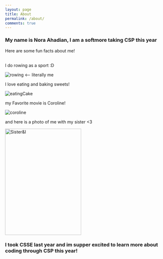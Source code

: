 ```yaml
---
layout: page
title: About
permalink: /about/
comments: true
---
```

### My name is Nora Ahadian, I am a softmore taking CSP this year

Here are some fun facts about me!

<br>
I do rowing as a sport :D

![rowing]({{site.baseurl}}/images/Row.gif) <-- literally me

I love eating and baking sweets!

![eatingCake]({{site.baseurl}}/images/cake.png)

my Favorite movie is Coroline! 

![coroline]({{site.baseurl}}/images/coroline.webp)

and here is a photo of me with my sister <3

<img src="{{site.baseurl}}/images/sister.jpg" alt="Sister&I" width="250" height="350">

### I took CSSE last year and im supper excited to learn more about coding through CSP this year!

<script src="https://utteranc.es/client.js"
        repo="NoraTheTurtle/nora_25"
        issue-term="/nora_25"
        theme="github-light"
        crossorigin="anonymous"
        async>
</script>